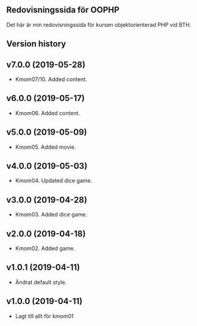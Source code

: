 Redovisningssida för OOPHP
----------------

Det här är min redovisningssida för kursen objektorienterad PHP vid BTH.

Version history
---------------
## v7.0.0 (2019-05-28)
* Kmom07/10. Added content.

## v6.0.0 (2019-05-17)
* Kmom06. Added content.

## v5.0.0 (2019-05-09)
* Kmom05. Added movie.

## v4.0.0 (2019-05-03)
* Kmom04. Updated dice game.

## v3.0.0 (2019-04-28)
* Kmom03. Added dice game.

## v2.0.0 (2019-04-18)
* Kmom02. Added game.

## v1.0.1 (2019-04-11)
* Ändrat default style.


## v1.0.0 (2019-04-11)
* Lagt till allt för kmom01
